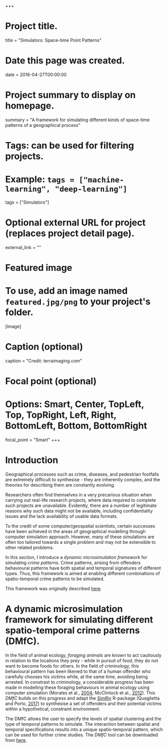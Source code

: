 +++
# Project title.
title = "Simulators: Space-time Point Patterns"

# Date this page was created.
date = 2016-04-27T00:00:00

# Project summary to display on homepage.
summary = "A framework for simulating different kinds of space-time patterns of a geographical process"

# Tags: can be used for filtering projects.
# Example: `tags = ["machine-learning", "deep-learning"]`
tags = ["Simulators"]

# Optional external URL for project (replaces project detail page).
external_link = ""

# Featured image
# To use, add an image named `featured.jpg/png` to your project's folder. 
[image]
  # Caption (optional)
  caption = "Credit: terraimaging.com"
  
  # Focal point (optional)
  # Options: Smart, Center, TopLeft, Top, TopRight, Left, Right, BottomLeft, Bottom, BottomRight
  focal_point = "Smart"
+++

# Introduction

Geographical processes such as crime, diseases, and pedestrian footfalls are extremely difficult to synthesise - they are inherently complex, and the theories for describing them are constantly evolving. 

Researchers often find themselves in a very precarious situation when carrying out real-life research projects, where data required to complete such projects are unavailable. Evidently, there are a number of legitimate reasons why such data might not be available, including confidentiality issues and the lack availability of usable data formats. 

To the credit of some computer/geospatial scientists, certain successes have been achieved in the areas of geographical modelling through computer simulation approach. However, many of these simulations are often too tailored towards a single problem and may not be extensible to other related problems. 

In this section, I introduce a *dynamic microsimulation framework* for simulating *crime patterns*. Crime patterns, arising from offenders behavioural patterns have both spatial and temporal signatures of different types. Thus, this framework is aimed at enabling different combinations of spatio-temporal crime patterns to be simulated.  

This framework was originally described [here](http://eprints.whiterose.ac.uk/128602/1/monsuru_adepeju_gisruk2018.pdf).  


# A dynamic microsimulation framework for simulating different spatio-temporal crime patterns (DMfC).

In the field of animal ecology, *foraging animals* are known to act cautiously in relation to the locations they prey - while in pursuit of food, they do not want to become foods for others.  In the field of criminology, this behavioural pattern has been likened to that of a human offender who carefully chooses his victims while, at the same time, avoiding being arrested. In constrast to criminology, a considerable progress has been made in modelling these foraging behaviours in animal ecology using computer simulation (Morales et al., [2004]( https://esajournals.onlinelibrary.wiley.com/doi/full/10.1890/03-0269); McClintock et al., [2012]( https://esajournals.onlinelibrary.wiley.com/doi/abs/10.1890/11-0326.1)). This *DMfC* builds on this progress and adapt the [*SimRiv*]( https://cran.r-project.org/web/packages/SiMRiv/SiMRiv.pdf) R-package (Quaglietta and Porto, [2017]( https://cran.r-project.org/web/packages/SiMRiv/SiMRiv.pdf)) to synthesise a set of offenders and their potential victims within a hypothetical, constraint environment. 

The DMfC allows the user to specify the levels of spatial clustering and the type of temporal patterns to simulate. The interaction between spatial and temporal specifications results into a unique spatio-temporal pattern, which can be used for further crime studies. The *DMfC* tool can be downloaded from [here]( https://github.com/MAnalytics/DMfC).

